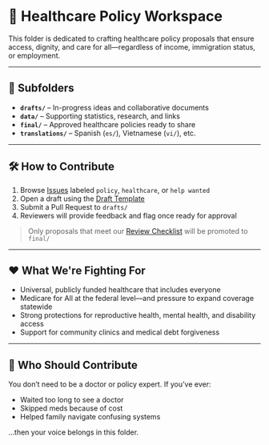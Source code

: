 # 🏥 Healthcare Policy Workspace

This folder is dedicated to crafting healthcare policy proposals that ensure access, dignity, and care for all—regardless of income, immigration status, or employment.

---

## 📂 Subfolders

- **`drafts/`** – In-progress ideas and collaborative documents
- **`data/`** – Supporting statistics, research, and links
- **`final/`** – Approved healthcare policies ready to share
- **`translations/`** – Spanish (`es/`), Vietnamese (`vi/`), etc.

---

## 🛠️ How to Contribute

1. Browse [Issues](https://github.com/CastroForGeorgia/campaign/issues) labeled `policy`, `healthcare`, or `help wanted`
2. Open a draft using the [Draft Template](../_templates/DRAFT_TEMPLATE.md)
3. Submit a Pull Request to `drafts/`
4. Reviewers will provide feedback and flag once ready for approval

> Only proposals that meet our [Review Checklist](../_templates/REVIEW_CHECKLIST.md) will be promoted to `final/`

---

## ❤️ What We're Fighting For

- Universal, publicly funded healthcare that includes everyone
- Medicare for All at the federal level—and pressure to expand coverage statewide
- Strong protections for reproductive health, mental health, and disability access
- Support for community clinics and medical debt forgiveness

---

## 📣 Who Should Contribute

You don’t need to be a doctor or policy expert. If you’ve ever:

- Waited too long to see a doctor
- Skipped meds because of cost
- Helped family navigate confusing systems

...then your voice belongs in this folder.

